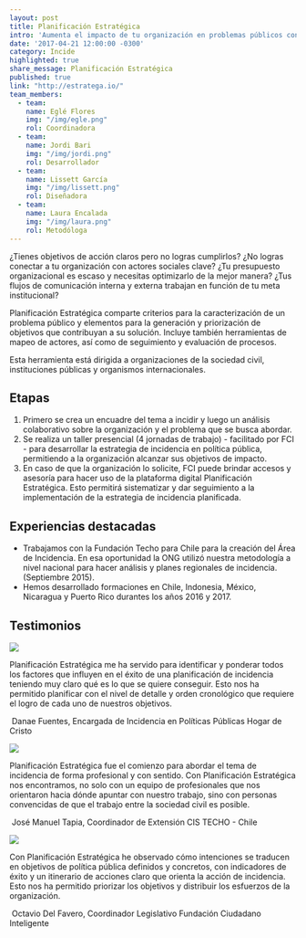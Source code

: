 ```yaml
---
layout: post
title: Planificación Estratégica
intro: 'Aumenta el impacto de tu organización en problemas públicos con herramientas sencillas y transformadoras.'
date: '2017-04-21 12:00:00 -0300'
category: Incide
highlighted: true
share_message: Planificación Estratégica
published: true
link: "http://estratega.io/"
team_members:
  - team:
    name: Eglé Flores
    img: "/img/egle.png"
    rol: Coordinadora
  - team:
    name: Jordi Bari
    img: "/img/jordi.png"
    rol: Desarrollador
  - team:
    name: Lissett García
    img: "/img/lissett.png"
    rol: Diseñadora
  - team:
    name: Laura Encalada
    img: "/img/laura.png"
    rol: Metodóloga
---
```

¿Tienes objetivos de acción claros pero no logras cumplirlos? ¿No logras conectar a tu organización con actores sociales clave? ¿Tu presupuesto organizacional es escaso y necesitas optimizarlo de la mejor manera? ¿Tus flujos de comunicación interna y externa trabajan en función de tu meta institucional? 

Planificación Estratégica comparte criterios para la caracterización de un problema público y elementos para la generación y priorización de objetivos que contribuyan a su solución. Incluye también herramientas de mapeo de actores, así como de seguimiento y evaluación de procesos.

Esta herramienta está dirigida a organizaciones de la sociedad civil, instituciones públicas y organismos internacionales.

## Etapas
1. Primero se crea un encuadre del tema a incidir y luego un análisis colaborativo sobre la organización y el problema que se busca abordar.
2. Se realiza un taller presencial (4 jornadas de trabajo) - facilitado por FCI - para desarrollar la estrategia de incidencia en política pública, permitiendo a la organización alcanzar sus objetivos de impacto.
3. En caso de que la organización lo solicite, FCI puede brindar accesos y asesoría para hacer uso de la plataforma digital Planificación Estratégica. Esto permitirá sistematizar y dar seguimiento a la implementación de la estrategia de incidencia planificada.

## Experiencias destacadas
- Trabajamos con la Fundación Techo para Chile para la creación del Área de Incidencia. En esa oportunidad la ONG utilizó nuestra metodología a nivel nacional para hacer análisis y planes regionales de incidencia. (Septiembre 2015).
- Hemos desarrollado formaciones en Chile, Indonesia, México, Nicaragua y Puerto Rico durantes los años 2016 y 2017.

## Testimonios

<div class="row mb-30 mt-30">
  <div class=".col-md-1 offset-md-1">
    <img src="{{ site.baseurl }}/img/quote.svg">
  </div>
  <div class="col-md-10">
    <p>Planificación Estratégica me ha servido para identificar y ponderar todos los factores que influyen en el éxito de una planificación de incidencia teniendo muy claro qué es lo que se quiere conseguir. Esto nos ha permitido planificar con el nivel de detalle y orden cronológico que requiere el logro de cada uno de nuestros objetivos.</p>
    <p>
      <img src="{{ site.baseurl }}/img/estratega/danae.png" class="rounded-circle" alt="">
      <span class="post-meta">Danae Fuentes, Encargada de Incidencia en Políticas Públicas Hogar de Cristo</span>
    </p>
  </div>
</div>

<div class="row mb-30 mt-30">
  <div class=".col-md-1 offset-md-1">
    <img src="{{ site.baseurl }}/img/quote.svg">
  </div>
  <div class="col-md-10">
    <p>Planificación Estratégica fue el comienzo para abordar el tema de incidencia de forma profesional y con sentido. Con Planificación Estratégica nos encontramos, no solo con un equipo de profesionales que nos orientaron hacia dónde apuntar con nuestro trabajo, sino con personas convencidas de que el trabajo entre la sociedad civil es posible.</p>
    <p>
      <img src="{{ site.baseurl }}/img/estratega/josemanuel.png" class="rounded-circle" alt="">
      <span class="post-meta">José Manuel Tapia, Coordinador de Extensión CIS TECHO - Chile</span>
    </p>
  </div>
</div>

<div class="row mb-30 mt-30">
  <div class=".col-md-1 offset-md-1">
    <img src="{{ site.baseurl }}/img/quote.svg">
  </div>
  <div class="col-md-10">
    <p>Con Planificación Estratégica he observado cómo intenciones se traducen en objetivos de política pública definidos y concretos, con indicadores de éxito y un itinerario de acciones claro que orienta la acción de incidencia. Esto nos ha permitido priorizar los objetivos y distribuir los esfuerzos de la organización.</p>
    <p>
      <img src="{{ site.baseurl }}/img/estratega/octavio.png" class="rounded-circle" alt="">
      <span class="post-meta">Octavio Del Favero, Coordinador Legislativo Fundación Ciudadano Inteligente</span>
    </p>
  </div>
</div>
